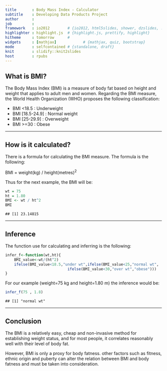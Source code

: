 ```yaml
---
title       : Body Mass Index - Calculator
subtitle    : Developing Data Products Project
author      : 
job         : 
framework   : io2012        # {io2012, html5slides, shower, dzslides, ...}
highlighter : highlight.js  # {highlight.js, prettify, highlight}
hitheme     : tomorrow      # 
widgets     : [mathjax]            # {mathjax, quiz, bootstrap}
mode        : selfcontained # {standalone, draft}
knit        : slidify::knit2slides
host        : rpubs
---
```


## What is BMI?

The Body Mass Index (BMI) is a measure of body fat based on height and weight that applies to adult men and women.
Regarding the BMI measure, the World Health Organization (WHO) proposes the following classification:
* BMI <18.5       : Underweight
* BMI [18.5-24.9] : Normal weight
* BMI [25-29.9]   : Overweight
* BMI >=30        : Obese

--- 

## How is it calculated?
There is a formula for calculating the BMI measure. The formula is the following:

BMI = weight(kg) / height(metres)$^2$

Thus for the next example, the BMI will be:


```r
wt = 75
ht = 1.80
BMI <- wt / ht^2
BMI
```

```
## [1] 23.14815
```


---

## Inference
The function use for calculating and inferring is the following:

```r
infer_f<-function(wt,ht){
    BMI_value<-wt/(ht^2)
    ifelse(BMI_value<18.5,"under wt",ifelse(BMI_value<25,"normal wt",
                            ifelse(BMI_value<30,"over wt","obese")))
}
```

For our example (weight=75 kg and height=1.80 m) the inference would be:


```r
infer_f(75 , 1.8)
```

```
## [1] "normal wt"
```

---

## Conclusion
The BMI is a relatively easy, cheap and non-invasive method for establishing weight status, and for most people, it correlates reasonably well with their level of body fat. 

However, BMI is only a proxy for body fatness. other factors such as fitness, ethnic origin and puberty can alter the relation between BMI and body fatness and must be taken into consideration.
